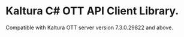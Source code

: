 # Kaltura C# OTT API Client Library.
Compatible with Kaltura OTT server version 7.3.0.29822 and above.
